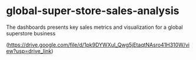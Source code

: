 # global-super-store-sales-analysis
The dashboards presents key sales metrics and visualization for a global superstore business


(https://drive.google.com/file/d/1pk9DYWXuI_Qwg5jEtaqtNAsro41H310W/view?usp=drive_link)
